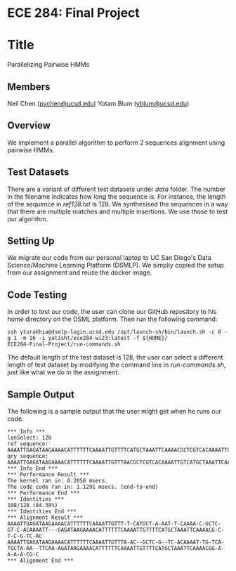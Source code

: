 # ECE 284: Final Project

# Title
Parallelizing Pairwise HMMs

## Members

Neil Chen (pychen@ucsd.edu)
Yotam Blum (yblum@ucsd.edu)

## Overview

We implement a parallel algorithm to perform 2 sequences alignment using pairwise HMMs.

## Test Datasets

There are a variant of different test datasets under *data* folder.
The number in the filename indicates how long the sequence is.
For instance, the length of the sequence in *ref128.txt* is 128.
We synthesised the sequences in a way that there are multiple matches and multiple insertions.
We use those to test our algorithm.

## Setting Up

We migrate our code from our personal laptop to UC San Diego's Data Science/Machine Learning Platform (DSMLP).
We simpliy copied the setup from our assignment and reuse the docker image.

## Code Testing

In order to test our code, the user can clone our GitHub repository to his home directory on the DSML platform.
Then run the following command:

```
ssh yturakhia@dsmlp-login.ucsd.edu /opt/launch-sh/bin/launch.sh -c 8 -g 1 -m 16 -i yatisht/ece284-wi23:latest -f ${HOME}/
ECE284-Final-Project/run-commands.sh
```

The default length of the test dataset is 128, the user can select a different length of test dataset by modifying the command line in *run-commands.sh*, just like what we do in the assignment.

## Sample Output

The following is a sample output that the user might get when he runs our code.

```
*** Info ***
lenSelect: 128
ref sequence: AAAATTGAGATAAGAAAACATTTTTTCAAAATTGTTTTCATGCTAAATTCAAAACGCTCGTCACAAAATTGAGATAAGAAAACATTTTTTCAAAATTGTTTTCATGCTAAATTCAAAACGCTCGTCAC
qry sequence: AAAATTGAGATAAGAAAACATTTTTTCAAAATTGTTTAACGCTCGTCACAAAATTGTCATGCTAAATTCAAAGATAAGAAAACATTTTTTCAAAATTGTTTTCATGCTAAATTCAAAACGGAAAACGC
*** Info End ***
*** Performance Result ***
The kernel ran in: 0.2058 msecs.
The code code ran in: 1.1291 msecs. (end-to-end)
*** Performance End ***
*** Identities ***
108/128 (84.38%)
*** Identities End ***
*** Alignment Result ***
AAAATTGAGATAAGAAAACATTTTTTCAAAATTGTTT-T-CATGCT-A-AAT-T-CAAAA-C-GCTC-GT-C-ACAAAATT---GAGATAAGAAAACATTTTTTCAAAATTGTTTTCATGCTAAATTCAAAACG-C-T-C-G-TC-AC
AAAATTGAGATAAGAAAACATTTTTTCAAAATTGTTTA-AC--GCTC-G--TC-ACAAAAT-TG-TCA-TGCTA-AA--TTCAA-AGATAAGAAAACATTTTTTCAAAATTGTTTTCATGCTAAATTCAAAACGG-A-A-A-A-CG-C
*** Alignment End ***
```
